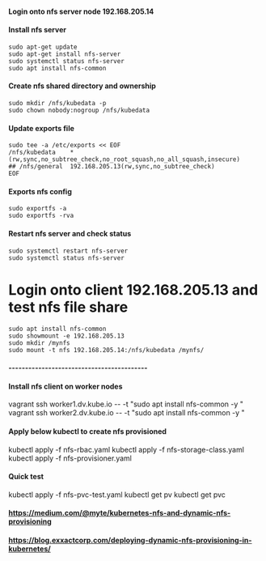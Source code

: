#### Login onto nfs server node 192.168.205.14 

#### Install nfs server 
```
sudo apt-get update
sudo apt-get install nfs-server 
sudo systemctl status nfs-server
sudo apt install nfs-common
```

#### Create nfs shared directory and ownership
```
sudo mkdir /nfs/kubedata -p
sudo chown nobody:nogroup /nfs/kubedata
```

#### Update exports file
```
sudo tee -a /etc/exports << EOF
/nfs/kubedata    *(rw,sync,no_subtree_check,no_root_squash,no_all_squash,insecure)
## /nfs/general  192.168.205.13(rw,sync,no_subtree_check)
EOF
```

#### Exports nfs config
```
sudo exportfs -a
sudo exportfs -rva
```

#### Restart nfs server and check status
```
sudo systemctl restart nfs-server
sudo systemctl status nfs-server
```

# Login onto client 192.168.205.13 and test nfs file share
```
sudo apt install nfs-common
sudo showmount -e 192.168.205.13
sudo mkdir /mynfs
sudo mount -t nfs 192.168.205.14:/nfs/kubedata /mynfs/
```
#### ------------------------------------------

#### Install nfs client on worker nodes
vagrant ssh worker1.dv.kube.io -- -t "sudo apt install nfs-common -y "
vagrant ssh worker2.dv.kube.io -- -t "sudo apt install nfs-common -y "


#### Apply below kubectl to create nfs provisioned
kubectl apply -f nfs-rbac.yaml
kubectl apply -f nfs-storage-class.yaml
kubectl apply -f nfs-provisioner.yaml

#### Quick test
kubectl apply -f nfs-pvc-test.yaml
kubectl get pv
kubectl get pvc 

#### https://medium.com/@myte/kubernetes-nfs-and-dynamic-nfs-provisioning
#### https://blog.exxactcorp.com/deploying-dynamic-nfs-provisioning-in-kubernetes/
